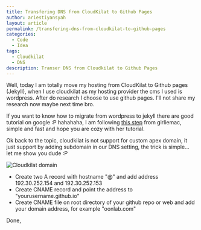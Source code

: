 ```yaml
---
title: Transfering DNS from CloudKilat to Github Pages
author: ariestiyansyah
layout: article
permalink: /transfering-dns-from-cloudkilat-to-github-pages
categories:
  - Code
  - Idea
tags:
  - Cloudkilat
  - DNS
description: Transer DNS from Cloudkilat to Github Pages
---
```

Well, today I am totally move my hosting from CloudKilat to Github pages (Jekyll), when I use cloudkilat as my hosting provider the cms I used is wordpress. After do research I choose to use github pages. I'll not share my research now maybe next time bro.

If you want to know how to migrate from wordpress to jekyll there are good tutorial on google :P hahahaha, I am following [this step](http://www.girliemac.com/blog/2013/12/27/wordpress-to-jekyll/) from girliemac, simple and fast and hope you are cozy with her tutorial.

Ok back to the topic, cloudkilat is not support for custom apex domain, it just support by adding subdomain in our DNS setting, the trick is simple... let me show you dude :P

![Cloudkilat domain](http://oonlab.com/wp-content/uploads/images/cloudkilat-domain.png) 

- Create two A record with hostname "@" and add address 192.30.252.154 and 192.30.252.153
- Create CNAME record and point the address to "yourusername.github.io"
- Create CNAME file on root directory of your github repo or web and add your domain address, for example "oonlab.com"

Done,









